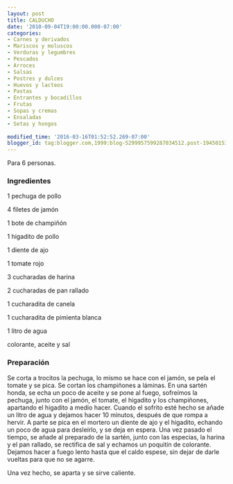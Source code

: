 ```yaml
---
layout: post
title: CALDUCHO
date: '2010-09-04T19:00:00.000-07:00'
categories:
- Carnes y derivados
- Mariscos y moluscos
- Verduras y legumbres
- Pescados
- Arroces
- Salsas
- Postres y dulces
- Huevos y lacteos
- Pastas
- Entrantes y bocadillos
- Frutas
- Sopas y cremas
- Ensaladas
- Setas y hongos
 
modified_time: '2016-03-16T01:52:52.269-07:00'
blogger_id: tag:blogger.com,1999:blog-5299957599287034512.post-1945015345955672561
---
```


Para 6 personas.

<h3>Ingredientes</h3>

1 pechuga de pollo

4 filetes de jamón

1 bote de champiñón

1 higadito de pollo

1 diente de ajo

1 tomate rojo

3 cucharadas de harina

2 cucharadas de pan rallado

1 cucharadita de canela

1 cucharadita de pimienta blanca

1 litro de agua

colorante, aceite y sal

<h3>Preparación</h3>

Se corta a trocitos la pechuga, lo mismo se hace con el jamón, se pela el tomate y se pica. Se cortan los champiñones a láminas. En una sartén honda, se echa un poco de aceite y se pone al fuego, sofreímos la pechuga, junto con el jamón, el tomate, el higadito y los champiñones, apartando el higadito a medio hacer. Cuando el sofrito esté hecho se añade un litro de agua y dejamos hacer 10 minutos, después de que rompa a hervir. A parte se pica en el mortero un diente de ajo y el higadito, echando un poco de agua para desleírlo, y se deja en espera. Una vez pasado el tiempo, se añade al preparado de la sartén, junto con las especias, la harina y el pan rallado, se rectifica de sal y echamos un poquitín de colorante. Dejamos hacer a fuego lento hasta que el caldo espese, sin dejar de darle vueltas para que no se agarre.

Una vez hecho, se aparta y se sirve caliente.

